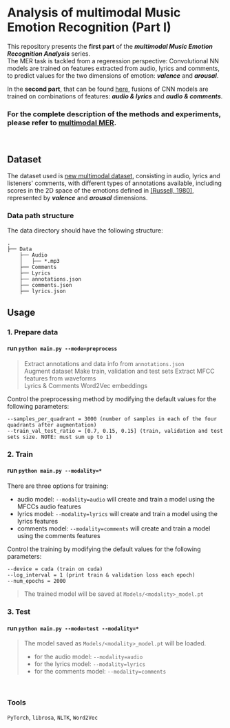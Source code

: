 # Analysis of multimodal Music Emotion Recognition (Part I)

This repository presents the **first part** of the ***multimodal Music Emotion Recognition Analysis*** series.  
The MER task is tackled from a regeression perspective: Convolutional NN models are trained on features extracted from audio, lyrics and comments, to predict values for the two dimensions of emotion: ***valence*** and ***arousal***.  
  
 In the **second part**, that can be found [here](https://github.com/Gloria-M/multimodal-MER-fusion), fusions of CNN models are trained on combinations of features: ***audio & lyrics*** and ***audio & comments***.
  

### For the complete description of the methods and experiments, please refer to [multimodal MER](https://gloria-m.github.io/multimodal.html).   

<br/>  

## Dataset

The dataset used is [new multimodal dataset](https://gloria-m.github.io/new_dataset.html), consisting in audio, lyrics and listeners' comments, with different types of annotations available, including scores in the 2D space of the emotions defined in [[Russell, 1980]](https://www.researchgate.net/publication/235361517_A_Circumplex_Model_of_Affect), represented by ***valence*** and ***arousal*** dimensions.  
  
### Data path structure

The data directory should have the following structure:
```
.
├── Data
    ├── Audio
    │   ├── *.mp3
    ├── Comments
    ├── Lyrics
    ├── annotations.json
    ├── comments.json
    ├── lyrics.json
```  

## Usage  

### 1. Prepare data

#### run `python main.py --mode=preprocess`  

> Extract annotations and data info from `annotations.json`    
> Augment dataset
> Make train, validation and test sets
> Extract MFCC features from waveforms  
> Lyrics & Comments Word2Vec embeddings  
  
Control the preprocessing method by modifying the default values for the following parameters:
```
--samples_per_quadrant = 3000 (number of samples in each of the four quadrants after augmentation)  
--train_val_test_ratio = [0.7, 0.15, 0.15] (train, validation and test sets size. NOTE: must sum up to 1)
```  

### 2. Train

#### run `python main.py --modality=*`  

There are three options for training:  
 - audio model: `--modality=audio` will create and train a model using the MFCCs audio features   
 - lyrics model: `--modality=lyrics` will create and train a model using the lyrics features   
 - comments model: `--modality=comments` will create and train a model using the comments features   
  
Control the training by modifying the default values for the following parameters:
```
--device = cuda (train on cuda)  
--log_interval = 1 (print train & validation loss each epoch)
--num_epochs = 2000
```  
  
> The trained model will be saved at `Models/<modality>_model.pt`  

### 3. Test

#### run `python main.py --mode=test --modality=*`  
  
> The model saved as `Models/<modality>_model.pt` will be loaded.   
> - for the audio model: `--modality=audio`  
> - for the lyrics model: `--modality=lyrics`  
> - for the comments model: `--modality=comments`  

<br/>    

### Tools  
`PyTorch`, `librosa`, `NLTK`, `Word2Vec`
